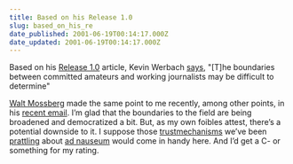 ```yaml
---
title: Based on his Release 1.0
slug: based_on_his_re
date_published: 2001-06-19T00:14:17.000Z
date_updated: 2001-06-19T00:14:17.000Z
---
```


Based on his [Release 1.0](http://release1.edventure.com/index.cfm) article, Kevin Werbach [says](http://www.edventure.com/conversation/article.cfm?Counter=7444662), "[T]he boundaries between committed amateurs and working journalists may be difficult to determine"

[Walt Mossberg](http://ptech.wsj.com/walt.html) made the same point to me recently, among other points, in his [recent email](http://www.dashes.com/anil/index.php?blogarch/2001_06_01_archive.php#3982162). I’m glad that the boundaries to the field are being broadened and democratized a bit. But, as my own foibles attest, there’s a potential downside to it. I suppose those [trust](http://www.cs.caltech.edu/~adam/local/trust.html)[mechanisms](http://www.zdnet.com/devhead/stories/articles/0,4413,387393,00.html) we’ve been [prattling](http://www.firstmonday.dk/issues/issue3_6/khare/) about [ad nauseum](http://www.useit.com/alertbox/990307.html) would come in handy here. And I’d get a C- or something for my rating.
